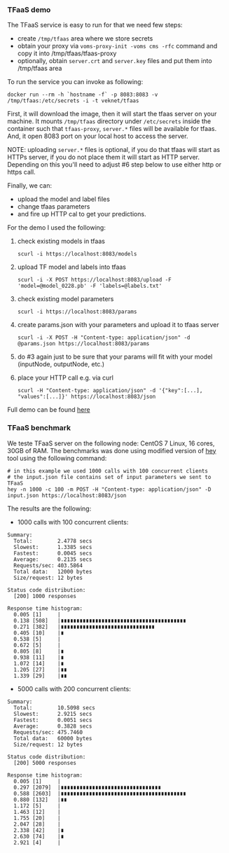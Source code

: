 ### TFaaS demo
The TFaaS service is easy to run for that we need few steps:
- create `/tmp/tfaas` area where we store secrets
- obtain your proxy via `voms-proxy-init -voms cms -rfc` command and copy it into /tmp/tfaas/tfaas-proxy
- optionally, obtain `server.crt` and `server.key` files and put them into /tmp/tfaas area

To run the service you can invoke as following:
```
docker run --rm -h `hostname -f` -p 8083:8083 -v /tmp/tfaas:/etc/secrets -i -t veknet/tfaas
```

First, it will download the image, then it will start the tfaas server on your
machine. It mounts `/tmp/tfaas` directory under `/etc/secrets` inside the container
such that `tfaas-proxy`, `server.*` files will be available for tfaas. And, it
open 8083 port on your local host to access the server.

NOTE: uploading `server.*` files is optional, if you do that tfaas will start
as HTTPs server, if you do not place them it will start as HTTP server.
Depending on this you'll need to adjust #6 step below to use either http
or https call.

Finally, we can:
- upload the model and label files
- change tfaas parameters
- and fire up HTTP cal to get your predictions.

For the demo I used the following:

1. check existing models in tfaas

   `scurl -i https://localhost:8083/models`

2. upload TF model and labels into tfaas

   `scurl -i -X POST https://localhost:8083/upload -F 'model=@model_0228.pb' -F 'labels=@labels.txt'`

3. check existing model parameters

   `scurl -i https://localhost:8083/params`

4. create params.json with your parameters and upload it to tfaas server

   `scurl -i -X POST -H "Content-type: application/json" -d @params.json https://localhost:8083/params`

5. do #3 again just to be sure that your params will fit with your model (inputNode, outputNode, etc.)

6. place your HTTP call e.g. via curl

   `scurl -H "Content-type: application/json" -d '{"key":[...], "values":[...]}' https://localhost:8083/json`

Full demo can be found
[here](https://www.youtube.com/watch?v=ZGjnM8wk8eA)

### TFaaS benchmark
We teste TFaaS server on the following node: CentOS 7 Linux, 16 cores, 30GB of RAM.
The benchmarks was done using modified version of
[hey](https://github.com/vkuznet/hey) tool using the following command:
```
# in this example we used 1000 calls with 100 concurrent clients
# the input.json file contains set of input parameters we sent to TFaaS
hey -n 1000 -c 100 -m POST -H "Content-type: application/json" -D input.json https://localhost:8083/json
```

The results are the following:
- 1000 calls with 100 concurrent clients:
```
Summary:
  Total:        2.4778 secs
  Slowest:      1.3385 secs
  Fastest:      0.0045 secs
  Average:      0.2135 secs
  Requests/sec: 403.5864
  Total data:   12000 bytes
  Size/request: 12 bytes

Status code distribution:
  [200] 1000 responses

Response time histogram:
  0.005 [1]     |
  0.138 [508]   |∎∎∎∎∎∎∎∎∎∎∎∎∎∎∎∎∎∎∎∎∎∎∎∎∎∎∎∎∎∎∎∎∎∎∎∎∎∎∎∎
  0.271 [382]   |∎∎∎∎∎∎∎∎∎∎∎∎∎∎∎∎∎∎∎∎∎∎∎∎∎∎∎∎∎∎
  0.405 [10]    |∎
  0.538 [5]     |
  0.672 [5]     |
  0.805 [8]     |∎
  0.938 [11]    |∎
  1.072 [14]    |∎
  1.205 [27]    |∎∎
  1.339 [29]    |∎∎
```

- 5000 calls with 200 concurrent clients:
```
Summary:
  Total:        10.5098 secs
  Slowest:      2.9215 secs
  Fastest:      0.0051 secs
  Average:      0.3828 secs
  Requests/sec: 475.7460
  Total data:   60000 bytes
  Size/request: 12 bytes

Status code distribution:
  [200] 5000 responses

Response time histogram:
  0.005 [1]     |
  0.297 [2079]  |∎∎∎∎∎∎∎∎∎∎∎∎∎∎∎∎∎∎∎∎∎∎∎∎∎∎∎∎∎∎∎∎
  0.588 [2603]  |∎∎∎∎∎∎∎∎∎∎∎∎∎∎∎∎∎∎∎∎∎∎∎∎∎∎∎∎∎∎∎∎∎∎∎∎∎∎∎∎
  0.880 [132]   |∎∎
  1.172 [5]     |
  1.463 [12]    |
  1.755 [20]    |
  2.047 [28]    |
  2.338 [42]    |∎
  2.630 [74]    |∎
  2.921 [4]     |
```
